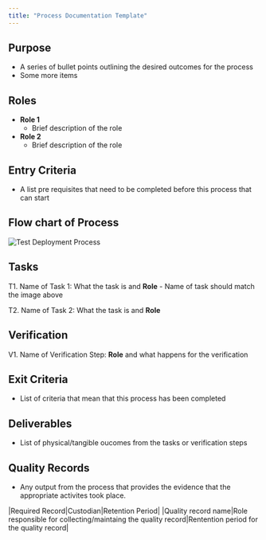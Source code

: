 ```yaml
---
title: "Process Documentation Template"
---
```


## Purpose
- A series of bullet points outlining the desired outcomes for the process
- Some more items

## Roles
- **Role 1**
	- Brief description of the role
- **Role 2**
	- Brief description of the role

## Entry Criteria
- A list pre requisites that need to be completed before this process that can start

## Flow chart of Process
![Test Deployment Process](/DevelopmentTeamProcess/images/TestDeployment/TestDeploymentFlow.png)

## Tasks
T1. 	Name of Task 1: What the task is and **Role** - Name of task should match the image above

T2.		Name of Task 2: What the task is and **Role**

		

## Verification
V1.		Name of Verification Step:  **Role** and what happens for the verification

## Exit Criteria
- List of criteria that mean that this process has been completed

## Deliverables
- List of physical/tangible oucomes from the tasks or verification steps

## Quality Records 
- Any output from the process that provides the evidence that the appropriate activites took place.

|Required Record|Custodian|Retention Period|
|Quality record name|Role responsible for collecting/maintaing the quality record|Rentention period for the quality record|